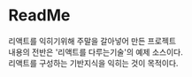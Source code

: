 # ReadMe

리액트를 익히기위해 주말을 갈아넣어 만든 프로젝트<br>
내용의 전반은 '리액트를 다루는기술'의 예제 소스이다.<br>
리액트를 구성하는 기반지식을 익히는 것이 목적이다.
